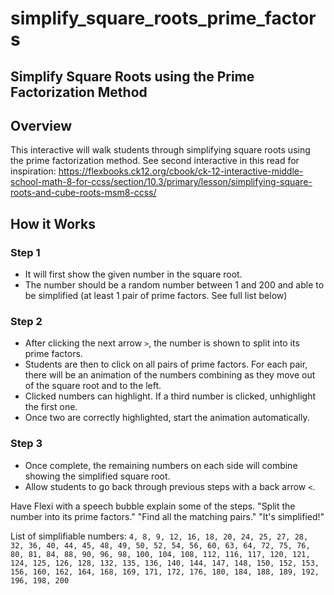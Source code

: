 # simplify_square_roots_prime_factors

## Simplify Square Roots using the Prime Factorization Method


## Overview

This interactive will walk students through simplifying square roots using the prime factorization method.
See second interactive in this read for inspiration: https://flexbooks.ck12.org/cbook/ck-12-interactive-middle-school-math-8-for-ccss/section/10.3/primary/lesson/simplifying-square-roots-and-cube-roots-msm8-ccss/

## How it Works
### Step 1
- It will first show the given number in the square root. 
- The number should be a random number between 1 and 200 and able to be simplified (at least 1 pair of prime factors. See full list below)

### Step 2
- After clicking the next arrow `>`, the number is shown to split into its prime factors. 
- Students are then to click on all pairs of prime factors. For each pair, there will be an animation of the numbers combining as they move out of the square root and to the left.
- Clicked numbers can highlight. If a third number is clicked, unhighlight the first one.
- Once two are correctly highlighted, start the animation automatically.

### Step 3
- Once complete, the remaining numbers on each side will combine showing the simplified square root.
- Allow students to go back through previous steps with a back arrow `<`.


Have Flexi with a speech bubble explain some of the steps. "Split the number into its prime factors." "Find all the matching pairs." "It's simplified!"

List of simplifiable numbers:
`4, 8, 9, 12, 16, 18, 20, 24, 25, 27, 28, 32, 36, 40, 44, 45, 48, 49, 50, 52, 54, 56, 60, 63, 64, 72, 75, 76, 80, 81, 84, 88, 90, 96, 98, 100, 104, 108, 112, 116, 117, 120, 121, 124, 125, 126, 128, 132, 135, 136, 140, 144, 147, 148, 150, 152, 153, 156, 160, 162, 164, 168, 169, 171, 172, 176, 180, 184, 188, 189, 192, 196, 198, 200`
